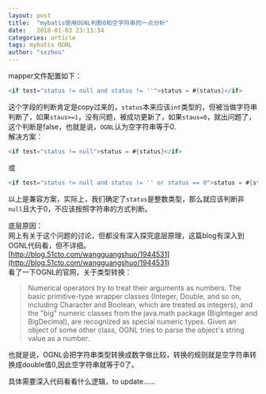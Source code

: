 ```yaml
---
layout: post
title:  "mybatis使用OGNL判断0和空字符串的一点分析"
date:   2018-01-03 23:13:34
categories: article
tags: mybatis OGNL
author: "sxzhou"
---  
```


mapper文件配置如下：  
```java
<if test="status != null and status != ''">status = #{status}</if>
```  

这个字段的判断肯定是copy过来的，`status`本来应该`int`类型的，但被当做字符串判断了，如果`staus>=1`，没有问题，被成功更新了，如果`staus=0`，就出问题了，这个判断是false，也就是说，`OGNL`认为空字符串等于0.  
解决方案：  
```java
<if test="status != null">status = #{status}</if>
```  
或  
```java
<if test="status != null and status != '' or status == 0">status = #{status}</if>
```  
以上是兼容方案，实际上，我们确定了`status`是整数类型，那么就应该判断非`null`且大于0，不应该按照字符串的方式判断。  

底层原因：  
网上有关于这个问题的讨论，但都没有深入探究底层原理，这篇blog有深入到OGNL代码看，但不详细。  
[http://blog.51cto.com/wangguangshuo/1944531](http://blog.51cto.com/wangguangshuo/1944531)  
看了一下OGNL的官网，关于类型转换：  
> Numerical operators try to treat their arguments as numbers. The basic primitive-type wrapper classes (Integer, Double, and so on, including Character and Boolean, which are treated as integers), and the "big" numeric classes from the java.math package (BigInteger and BigDecimal), are recognized as special numeric types. Given an object of some other class, OGNL tries to parse the object's string value as a number.

也就是说，OGNL会把字符串类型转换成数字做比较，转换的规则就是空字符串转换成double值0,因此空字符串就等于0了。  

具体需要深入代码看看什么逻辑，to update......


